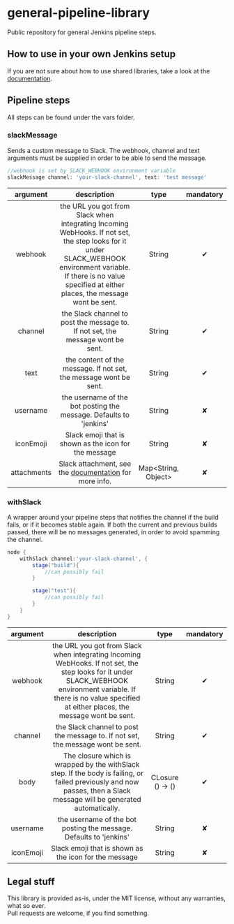 # general-pipeline-library
Public repository for general Jenkins pipeline steps.

## How to use in your own Jenkins setup
If you are not sure about how to use shared libraries, take a look at the [documentation](https://jenkins.io/doc/book/pipeline/shared-libraries/#using-libraries).

## Pipeline steps
All steps can be found under the vars folder.

### slackMessage
Sends a custom message to Slack. The webhook, channel and text arguments must be supplied in order to be able to send the message.
```groovy
//webhook is set by SLACK_WEBHOOK environment variable
slackMessage channel: 'your-slack-channel', text: 'test message'
```
| argument      | description                                    | type      | mandatory |
| :-:           | :-:                                            | :-:       | :-:       |
| webhook       | the URL you got from Slack when integrating Incoming WebHooks. If not set, the step looks for it under SLACK_WEBHOOK environment variable. If there is no value specified at either places, the message wont be sent. | String    | ✔         |
| channel       | the Slack channel to post the message to. If not set, the message wont be sent.       | String    | ✔ |
| text          | the content of the message.  If not set, the message wont be sent.  | String | ✔ |
| username      | the username of the bot posting the message. Defaults to 'jenkins' | String | ✘ |
| iconEmoji     | Slack emoji that is shown as the icon for the message | String | ✘ |
| attachments   | Slack attachment, see the [documentation](https://api.slack.com/docs/message-attachments) for more info. | Map<String, Object> | ✘ |

### withSlack
A wrapper around your pipeline steps that notifies the channel if the build fails, or if it becomes stable again. If both the current and previous builds passed, there will be no messages generated, in order to avoid spamming the channel.
```groovy
node {
    withSlack channel:'your-slack-channel', {
        stage("build"){
            //can possibly fail
        }

        stage("test"){
            //can possibly fail
        }
    }
}
```
| argument      | description                                    | type      | mandatory |
| :-:           | :-:                                            | :-:       | :-:       |
| webhook       | the URL you got from Slack when integrating Incoming WebHooks. If not set, the step looks for it under SLACK_WEBHOOK environment variable. If there is no value specified at either places, the message wont be sent. | String    | ✔         |
| channel       | the Slack channel to post the message to. If not set, the message wont be sent.       | String    | ✔ |
| body          | The closure which is wrapped by the withSlack step. If the body is failing, or failed previously and now passes, then a Slack message will be generated automatically. | CLosure () -> () |  ✔
| username      | the username of the bot posting the message. Defaults to 'jenkins' | String | ✘ |
| iconEmoji     | Slack emoji that is shown as the icon for the message | String | ✘ |


## Legal stuff
This library is provided as-is, under the MIT license, without any warranties, what so ever.<br>
Pull requests are welcome, if you find something.
